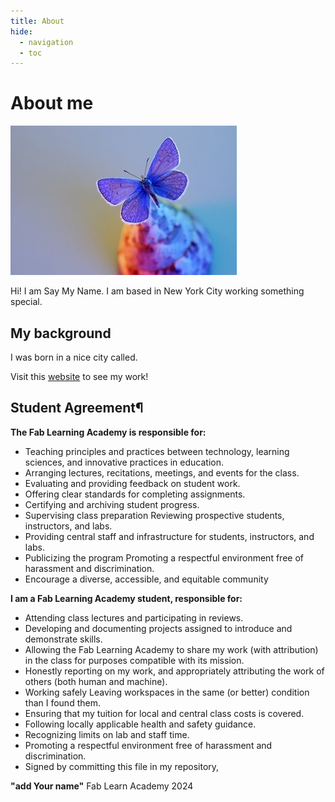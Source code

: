 ```yaml
---
title: About
hide:
  - navigation
  - toc
---
```



# About me

![](./images/about.png)

Hi! I am Say My Name. I am based in New York City working something special.


## My background

I was born in a nice city called.

Visit this [website](https://squidfunk.github.io/mkdocs-material/getting-started/) to see my work!


## Student Agreement¶

**The Fab Learning Academy is responsible for:**

- Teaching principles and practices between technology, learning sciences, and innovative practices in education. 
- Arranging lectures, recitations, meetings, and events for the class.
- Evaluating and providing feedback on student work.
- Offering clear standards for completing assignments.
- Certifying and archiving student progress.
- Supervising class preparation Reviewing prospective students, instructors, and labs.
- Providing central staff and infrastructure for students, instructors, and labs.
- Publicizing the program Promoting a respectful environment free of harassment and discrimination.
- Encourage a diverse, accessible, and equitable community 

**I am a Fab Learning Academy student, responsible for:**

- Attending class lectures and participating in reviews.
- Developing and documenting projects assigned to introduce and demonstrate skills.
- Allowing the Fab Learning Academy to share my work (with attribution) in the class for purposes compatible with its mission.
- Honestly reporting on my work, and appropriately attributing the work of others (both human and machine).
- Working safely Leaving workspaces in the same (or better) condition than I found them.
- Ensuring that my tuition for local and central class costs is covered.
- Following locally applicable health and safety guidance.
- Recognizing limits on lab and staff time.
- Promoting a respectful environment free of harassment and discrimination.
- Signed by committing this file in my repository,

**"add Your name"** Fab Learn Academy 2024

